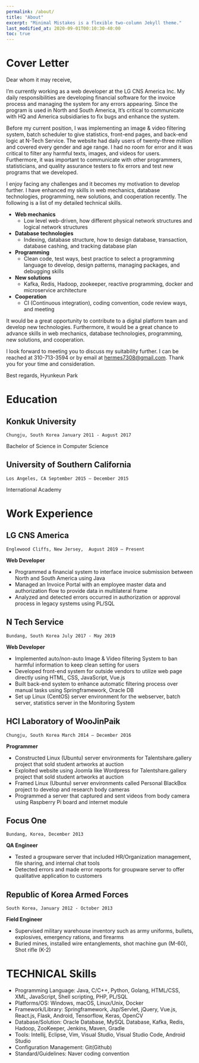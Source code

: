 ```yaml
---
permalink: /about/
title: "About"
excerpt: "Minimal Mistakes is a flexible two-column Jekyll theme."
last_modified_at: 2020-09-01T00:10:30-40:00
toc: true
---
```


# Cover Letter

Dear whom it may receive,

I’m currently working as a web developer at the LG CNS America Inc. My daily responsibilities are developing financial software for the invoice process and managing the system for any errors appearing. Since the program is used in North and South America, It’s critical to communicate with HQ and America subsidiaries to fix bugs and enhance the system.

Before my current position, I was implementing an image & video filtering system, batch scheduler to give statistics, front-end pages, and back-end logic at N-Tech Service. The website had daily users of twenty-three million and covered every gender and age range. I had no room for error and it was critical to filter any harmful texts, images, and videos for users. Furthermore, it was important to communicate with other programmers, statisticians, and quality assurance testers to fix errors and test new programs that we developed.

I enjoy facing any challenges and it becomes my motivation to develop further. I have enhanced my skills in web mechanics, database technologies, programming, new solutions, and cooperation recently. The following is a list of my detailed technical skills.

* **Web mechanics**
    * Low level web-driven, how different physical network structures and logical network structures
* **Database technologies**
    * Indexing, database structure, how to design database, transaction, database cashing, and tracking database plan
* **Programming**
    * Clean code, test ways, best practice to select a programming language to develop, design patterns, managing packages, and debugging skills
* **New solutions**
    * Kafka, Redis, Hadoop, zookeeper, reactive programming, docker and microservice architecture
* **Cooperation**
    * CI (Continuous integration), coding convention, code review ways, and meeting

It would be a great opportunity to contribute to a digital platform team and develop new technologies. Furthermore, it would be a great chance to advance skills in web mechanics, database technologies, programming, new solutions, and cooperation.

I look forward to meeting you to discuss my suitability further. I can be reached at 310-713-3594 or by email at hermes7308@gmail.com. Thank you for your time and consideration.

Best regards,
Hyunkeun Park

# Education
## Konkuk University 
`Chungju, South Korea January 2011 - August 2017`

Bachelor of Science in Computer Science  
## University of Southern California 
`Los Angeles, CA September 2015 – December 2015`

International Academy 

# Work Experience
## LG CNS America
`Englewood Cliffs, New Jersey,  August 2019 – Present`

**Web Developer**
* Programmed a financial system to interface invoice submission between North and South America using Java
* Managed an Invoice Portal with an employee master data and authorization flow to provide data in multilateral frame 
* Analyzed and detected errors occurred in authorization or approval process in legacy systems using PL/SQL 

## N Tech Service 
`Bundang, South Korea July 2017 - May 2019`

**Web Developer**
* Implemented auto/non-auto Image & Video filtering System to ban harmful information to keep clean setting for users
* Developed front-end system for outside vendors to utilize web page directly using HTML, CSS, JavaScript, Vue.js
* Built back-end system to enhance automatic filtering process over manual tasks using Springframework, Oracle DB
* Set up Linux (CentOS) server environment for the webserver, batch server, statistics server in the Monitoring System

## HCI Laboratory of WooJinPaik 
`Chungju, South Korea March 2014 – December 2016`

**Programmer**
* Constructed Linux (Ubuntu) server environments for Talentshare.gallery project that sold student artworks at auction
* Exploited website using Joomla like Wordpress for Talentshare.gallery project that sold student artworks at auction
* Framed Linux (Ubuntu) server environments called Personal BlackBox project to develop and research body cameras
* Programmed a server that captured and sent videos from body camera using Raspberry Pi board and internet module

## Focus One
`Bundang, Korea, December 2013`

**QA Engineer**
* Tested a groupware server that included HR/Organization management, file sharing, and internal chat tools  
* Detected errors and made error reports for groupware server to offer qualitative application to customers

## Republic of Korea Armed Forces 
`South Korea, January 2012 - October 2013`

**Field Engineer**
* Supervised military warehouse inventory such as army uniforms, bullets, explosives, emergency rations, and firearms   
* Buried mines, installed wire entanglements, shot machine gun (M-60), Shot rifle (K-2)


# TECHNICAL Skills
* Programming Language: Java, C/C++, Python, Golang, HTML/CSS, XML, JavaScript, Shell scripting, PHP, PL/SQL
* Platforms/OS: Windows, macOS, Linux/Unix, Docker
* Framework/Library: Springframework, Jsp/Servlet, jQuery, Vue.js, React.js, Flask,  Android, Tensorflow, Keras, OpenCV
* Database/Solution: Oracle Database, MySQL Database, Kafka, Redis, Hadoop, ZooKeeper, Jenkins, Maven, Gradle
* Tools: Intellij, Eclipse, Vim, Visual Studio, Visual Studio Code, Android Studio
* Configuration Management: Git(Github)
* Standard/Guidelines: Naver coding convention
